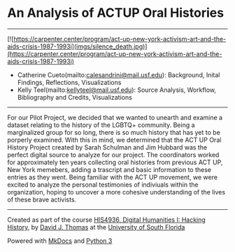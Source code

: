# An Analysis of ACTUP Oral Histories

---



[![https://carpenter.center/program/act-up-new-york-activism-art-and-the-aids-crisis-1987-1993i](imgs/silence_death.jpg)](https://carpenter.center/program/act-up-new-york-activism-art-and-the-aids-crisis-1987-1993i)



* Catherine Cueto(mailto:calesandrini@mail.usf.edu): Background, Inital Findings, Reflections, Visualizations
* Kelly Teel(mailto:kellyteel@mail.usf.edu): Source Analysis, Workflow, Bibliography and Credits, Visualizations


---

For our Pilot Project, we decided that we wanted to unearth and examine a dataset relating to the history of the LGBTQ+ community. Being a marginalized group for so long, there is so much history that has yet to be porperly examined. With this in mind, we determined that the ACT UP Oral History Project created by Sarah Schulman and Jim Hubbard was the perfect digital source to analyze for our project. The coordinators worked for approximately ten years collecting oral histories from previous ACT UP, New York memebers, adding a trascript and basic information to these entries as they went. Being familiar with the ACT UP movement, we were excited to analyze the personal testimonies of indiviuals within the organization, hoping to uncover a more cohesive understanding of the lives of these brave activists.

---

Created as part of the course [HIS4936, Digital Humanities I: Hacking History](https://hacking-history.readthedocs.io), by [David J. Thomas](https://github.com/thePortus) at the [University of South Florida](https://www.usf.edu)

Powered with [MkDocs](https://mkdocs.org) and [Python 3](https://python.org)
